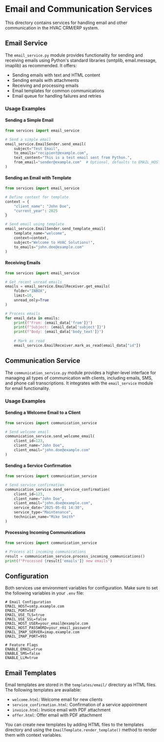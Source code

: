 # Email and Communication Services

This directory contains services for handling email and other communication in the HVAC CRM/ERP system.

## Email Service

The `email_service.py` module provides functionality for sending and receiving emails using Python's standard libraries (smtplib, email.message, imaplib) as recommended. It offers:

- Sending emails with text and HTML content
- Sending emails with attachments
- Receiving and processing emails
- Email templates for common communications
- Email queue for handling failures and retries

### Usage Examples

#### Sending a Simple Email

```python
from services import email_service

# Send a simple email
email_service.EmailSender.send_email(
    subject="Test Email",
    to_emails="recipient@example.com",
    text_content="This is a test email sent from Python.",
    from_email="sender@example.com"  # Optional, defaults to EMAIL_HOST_USER
)
```

#### Sending an Email with Template

```python
from services import email_service

# Define context for template
context = {
    "client_name": "John Doe",
    "current_year": 2025
}

# Send email using template
email_service.EmailSender.send_template_email(
    template_name="welcome",
    context=context,
    subject="Welcome to HVAC Solutions!",
    to_emails="john.doe@example.com"
)
```

#### Receiving Emails

```python
from services import email_service

# Get recent unread emails
emails = email_service.EmailReceiver.get_emails(
    folder="INBOX",
    limit=10,
    unread_only=True
)

# Process emails
for email_data in emails:
    print(f"From: {email_data['from']}")
    print(f"Subject: {email_data['subject']}")
    print(f"Body: {email_data['body_text']}")
    
    # Mark as read
    email_service.EmailReceiver.mark_as_read(email_data["id"])
```

## Communication Service

The `communication_service.py` module provides a higher-level interface for managing all types of communication with clients, including emails, SMS, and phone call transcriptions. It integrates with the `email_service` module for email functionality.

### Usage Examples

#### Sending a Welcome Email to a Client

```python
from services import communication_service

# Send welcome email
communication_service.send_welcome_email(
    client_id=123,
    client_name="John Doe",
    client_email="john.doe@example.com"
)
```

#### Sending a Service Confirmation

```python
from services import communication_service

# Send service confirmation
communication_service.send_service_confirmation(
    client_id=123,
    client_name="John Doe",
    client_email="john.doe@example.com",
    service_date="2025-05-01 14:30",
    service_type="Maintenance",
    technician_name="Mike Smith"
)
```

#### Processing Incoming Communications

```python
from services import communication_service

# Process all incoming communications
result = communication_service.process_incoming_communications()
print(f"Processed {result['emails']} new emails")
```

## Configuration

Both services use environment variables for configuration. Make sure to set the following variables in your `.env` file:

```
# Email Configuration
EMAIL_HOST=smtp.example.com
EMAIL_PORT=587
EMAIL_USE_TLS=true
EMAIL_USE_SSL=false
EMAIL_HOST_USER=your_email@example.com
EMAIL_HOST_PASSWORD=your_email_password
EMAIL_IMAP_SERVER=imap.example.com
EMAIL_IMAP_PORT=993

# Feature Flags
ENABLE_EMAIL=true
ENABLE_SMS=false
ENABLE_LLM=true
```

## Email Templates

Email templates are stored in the `templates/email/` directory as HTML files. The following templates are available:

- `welcome.html`: Welcome email for new clients
- `service_confirmation.html`: Confirmation of a service appointment
- `invoice.html`: Invoice email with PDF attachment
- `offer.html`: Offer email with PDF attachment

You can create new templates by adding HTML files to the templates directory and using the `EmailTemplate.render_template()` method to render them with context variables.

